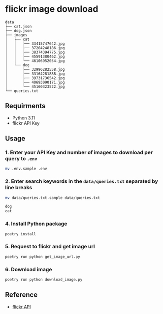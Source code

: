 # flickr image download

```text
data
├── cat.json
├── dog.json
├── images
│   ├── cat
│   │   ├── 33415747642.jpg
│   │   ├── 37204248186.jpg
│   │   ├── 38374394775.jpg
│   │   ├── 45591380462.jpg
│   │   └── 46106952034.jpg
│   └── dog
│       ├── 32996282558.jpg
│       ├── 33164281888.jpg
│       ├── 39731736542.jpg
│       ├── 40693090171.jpg
│       └── 45160323522.jpg
└── queries.txt
```

## Requirments

- Python 3.11
- flickr API Key

## Usage

### 1. Enter your API Key and number of images to download per query to `.env`

```bash
mv .env.sample .env
```

### 2. Enter search keywords in the `data/queries.txt` separated by line breaks

```bash
mv data/queries.txt.sample data/queries.txt
```

```txt
dog
cat
```

### 4. Install Python package

```bash
poetry install
```

### 5. Request to flickr and get image url

```bash
poetry run python get_image_url.py
```

### 6. Download image

```bash
poetry run python download_image.py
```

## Reference

- [flickr API](https://www.flickr.com/services/api/)
